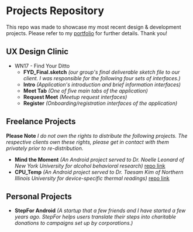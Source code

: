 # Projects Repository
This repo was made to showcase my most recent design & development projects. Please refer to my [portfolio](https://hyorkim11.github.io/) for further details. Thank you!

## UX Design Clinic
  * WN17 - Find Your Ditto
    * **FYD_Final.sketch** _(our group's final deliverable sketch file to our client. I was responsible for the following four sets of interfaces.)_
    * **Intro** _(Application's introduction and brief information interfaces)_
    * **Meet Tab** _(One of five main tabs of the application)_
    * **Request Meet** _(Meetup request interfaces)_
    * **Register** _(Onboarding/registration interfaces of the application)_

## Freelance Projects
**Please Note** _I do not own the rights to distribute the following projects. The respective clients own these rights, please get in contact with them privately prior to re-distribution._
  * **Mind the Moment** _(An Android project served to Dr. Noelle Leonard of New York University for alcohol behavioral research)_ [repo link](https://github.com/hyorkim11/empaticae4)
  * **CPU_Temp** _(An Android project served to Dr. Taesam Kim of Northern Illinois University for device-specific thermal readings)_ [repo link](https://github.com/hyorkim11/Cpu_temp)

## Personal Projects
  * **StepFor Android** _(A startup that a few friends and I have started a few years ago. StepFor helps users translate their steps into charitable donations to campaigns set up by corporations.)_
